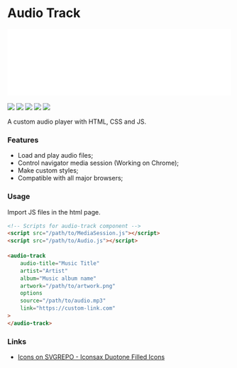 
# Audio Track

<div align="center">
  <img src="./player.svg" width="800" height="150" /> 
</div>

![](https://img.shields.io/github/stars/d-neto/audio-track.svg) ![](https://img.shields.io/github/forks/d-neto/audio-track.svg) ![](https://img.shields.io/github/tag/d-neto/audio-track.svg) ![](https://img.shields.io/github/release/d-neto/audio-track.svg) ![](https://img.shields.io/github/issues/d-neto/audio-track.svg)

A custom audio player with HTML, CSS and JS.

### Features

- Load and play audio files;
- Control navigator media session (Working on Chrome);
- Make custom styles;
- Compatible with all major browsers;


### Usage
Import JS files in the html page.

```html
<!-- Scripts for audio-track component -->
<script src="/path/to/MediaSession.js"></script>
<script src="/path/to/Audio.js"></script>

<audio-track
	audio-title="Music Title"
	artist="Artist"
	album="Music album name"
	artwork="/path/to/artwork.png"
	options
	source="/path/to/audio.mp3"
	link="https://custom-link.com"
>
</audio-track>
```

### Links

- [Icons on SVGREPO - Iconsax Duotone Filled Icons](https://www.svgrepo.com/collection/iconsax-duotone-filled-icons/)
